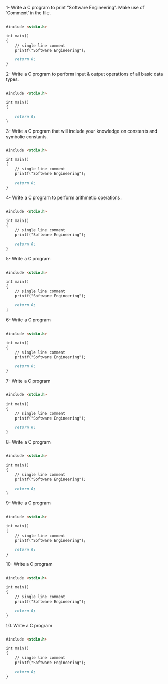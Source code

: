 1- Write a C program to print “Software Engineering”. Make use of ‘Comment’ in the file.

```markdown

#include <stdio.h>

int main()
{
    // single line comment
    printf("Software Engineering");

    return 0;
}

```

2- Write a C program to perform input & output operations of all basic data types.

```markdown

#include <stdio.h>

int main()
{

    return 0;
}

```

3- Write a C program that will include your knowledge on constants and symbolic constants. 

```markdown

#include <stdio.h>

int main()
{
    // single line comment
    printf("Software Engineering");

    return 0;
}

```

4- Write a C program to perform arithmetic operations.

```markdown

#include <stdio.h>

int main()
{
    // single line comment
    printf("Software Engineering");

    return 0;
}

```

5- Write a C program 

```markdown

#include <stdio.h>

int main()
{
    // single line comment
    printf("Software Engineering");

    return 0;
}

```

6- Write a C program 

```markdown

#include <stdio.h>

int main()
{
    // single line comment
    printf("Software Engineering");

    return 0;
}

```

7- Write a C program 

```markdown

#include <stdio.h>

int main()
{
    // single line comment
    printf("Software Engineering");

    return 0;
}

```

8- Write a C program 

```markdown

#include <stdio.h>

int main()
{
    // single line comment
    printf("Software Engineering");

    return 0;
}

```

9- Write a C program 

```markdown

#include <stdio.h>

int main()
{
    // single line comment
    printf("Software Engineering");

    return 0;
}

```

10- Write a C program 

```markdown

#include <stdio.h>

int main()
{
    // single line comment
    printf("Software Engineering");

    return 0;
}

```

10. Write a C program 

```markdown

#include <stdio.h>

int main()
{
    // single line comment
    printf("Software Engineering");

    return 0;
}

```
